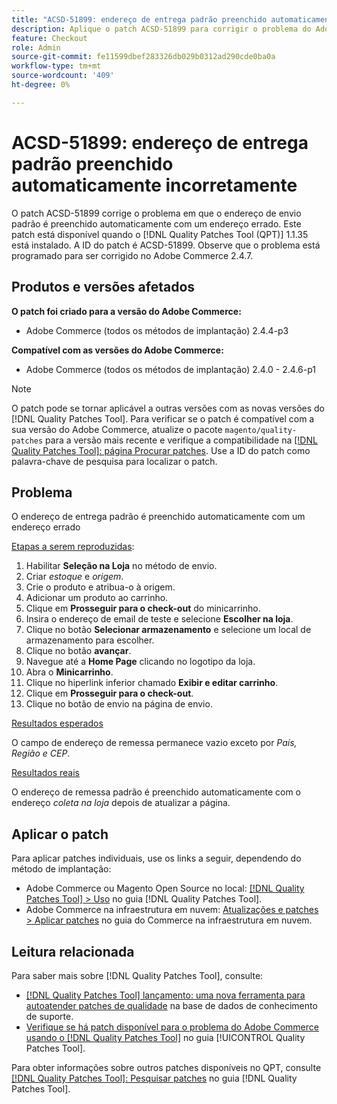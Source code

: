 ```yaml
---
title: "ACSD-51899: endereço de entrega padrão preenchido automaticamente incorretamente"
description: Aplique o patch ACSD-51899 para corrigir o problema do Adobe Commerce em que o endereço de envio padrão é preenchido automaticamente com um endereço errado.
feature: Checkout
role: Admin
source-git-commit: fe11599dbef283326db029b0312ad290cde0ba0a
workflow-type: tm+mt
source-wordcount: '409'
ht-degree: 0%

---
```


# ACSD-51899: endereço de entrega padrão preenchido automaticamente incorretamente

O patch ACSD-51899 corrige o problema em que o endereço de envio padrão é preenchido automaticamente com um endereço errado. Este patch está disponível quando o [!DNL Quality Patches Tool (QPT)] 1.1.35 está instalado. A ID do patch é ACSD-51899. Observe que o problema está programado para ser corrigido no Adobe Commerce 2.4.7.

## Produtos e versões afetados

**O patch foi criado para a versão do Adobe Commerce:**

* Adobe Commerce (todos os métodos de implantação) 2.4.4-p3

**Compatível com as versões do Adobe Commerce:**

* Adobe Commerce (todos os métodos de implantação) 2.4.0 - 2.4.6-p1

>[!NOTE]
>
>O patch pode se tornar aplicável a outras versões com as novas versões do [!DNL Quality Patches Tool]. Para verificar se o patch é compatível com a sua versão do Adobe Commerce, atualize o pacote `magento/quality-patches` para a versão mais recente e verifique a compatibilidade na [[!DNL Quality Patches Tool]: página Procurar patches](https://experienceleague.adobe.com/tools/commerce-quality-patches/index.html?lang=pt-BR). Use a ID do patch como palavra-chave de pesquisa para localizar o patch.

## Problema

O endereço de entrega padrão é preenchido automaticamente com um endereço errado

<u>Etapas a serem reproduzidas</u>:

1. Habilitar **Seleção na Loja** no método de envio.
1. Criar *estoque* e *origem*.
1. Crie o produto e atribua-o à origem.
1. Adicionar um produto ao carrinho.
1. Clique em **Prosseguir para o check-out** do minicarrinho.
1. Insira o endereço de email de teste e selecione **Escolher na loja**.
1. Clique no botão **Selecionar armazenamento** e selecione um local de armazenamento para escolher.
1. Clique no botão **avançar**.
1. Navegue até a **Home Page** clicando no logotipo da loja.
1. Abra o **Minicarrinho**.
1. Clique no hiperlink inferior chamado **Exibir e editar carrinho**.
1. Clique em **Prosseguir para o check-out**.
1. Clique no botão de envio na página de envio.

<u>Resultados esperados</u>

O campo de endereço de remessa permanece vazio exceto por *País, Região e CEP*.

<u>Resultados reais</u>

O endereço de remessa padrão é preenchido automaticamente com o endereço *coleta na loja* depois de atualizar a página.

## Aplicar o patch

Para aplicar patches individuais, use os links a seguir, dependendo do método de implantação:

* Adobe Commerce ou Magento Open Source no local: [[!DNL Quality Patches Tool] > Uso](/help/tools/quality-patches-tool/usage.md) no guia [!DNL Quality Patches Tool].
* Adobe Commerce na infraestrutura em nuvem: [Atualizações e patches > Aplicar patches](https://experienceleague.adobe.com/docs/commerce-cloud-service/user-guide/develop/upgrade/apply-patches.html?lang=pt-BR) no guia do Commerce na infraestrutura em nuvem.

## Leitura relacionada

Para saber mais sobre [!DNL Quality Patches Tool], consulte:

* [[!DNL Quality Patches Tool] lançamento: uma nova ferramenta para autoatender patches de qualidade](https://experienceleague.adobe.com/pt-br/docs/commerce-knowledge-base/kb/announcements/commerce-announcements/magento-quality-patches-released-new-tool-to-self-serve-quality-patches) na base de dados de conhecimento de suporte.
* [Verifique se há patch disponível para o problema do Adobe Commerce usando o  [!DNL Quality Patches Tool]](/help/tools/quality-patches-tool/patches-available-in-qpt/check-patch-for-magento-issue-with-magento-quality-patches.md) no guia [!UICONTROL Quality Patches Tool].


Para obter informações sobre outros patches disponíveis no QPT, consulte [[!DNL Quality Patches Tool]: Pesquisar patches](https://experienceleague.adobe.com/tools/commerce-quality-patches/index.html?lang=pt-BR) no guia [!DNL Quality Patches Tool].
